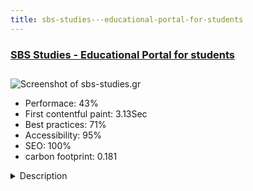 ```yaml
---
title: sbs-studies---educational-portal-for-students
---
```


<div style="height: 3rem">
  <a href="https://www.sbs-studies.gr/"><h3>SBS Studies - Educational Portal for students</h3></a>
</div>
<img loading="lazy" src="/images/thumbs/sbs-studies.gr.jpg" alt="Screenshot of sbs-studies.gr" />
<ul>
  <li>Performace: 43%</li>
  <li>
    First contentful paint:
    3.13Sec
  </li>
  <li>Best practices: 71%</li>
  <li>Accessibility: 95%</li>
  <li>SEO: 100%</li>
  <li>carbon footprint: 0.181</li>
</ul>
<details>
  <summary>Description</summary>
  <p>SBS Studies is an Integrated Student Support Tutorial that is successfully active in the field of education, providing full support and support throughout their studies (undergraduate, postgraduate, diploma, diploma, postgraduate, student, spss , powerpoint presentations, translations, interpretations, transcripts, or applications for computers or mobile phones). Coverage in all departments of Greece and Cyprus and in selected departments abroad.The basic development of current site has been made with SP Page builder but the most important thing here is that current website outranked all competitors on almost every keyword just by using Joomla core seo (no seo component was used!)!</p>
</details>

